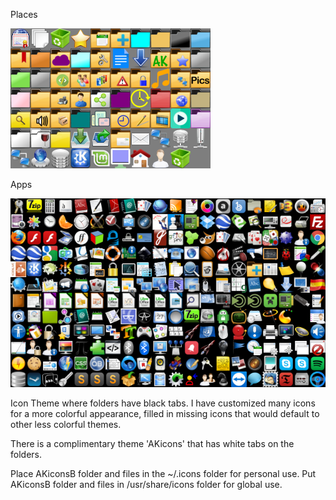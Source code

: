 Places

![](sample.png)

Apps

![](sample2.png)

Icon Theme where folders have black tabs.
I have customized many icons for a more colorful appearance, filled in missing icons that would default to other less colorful themes.

There is a complimentary theme 'AKicons' that has white tabs on the folders.

Place AKiconsB folder and files in the ~/.icons folder for personal use.
Put AKiconsB folder and files in /usr/share/icons folder for global use.

